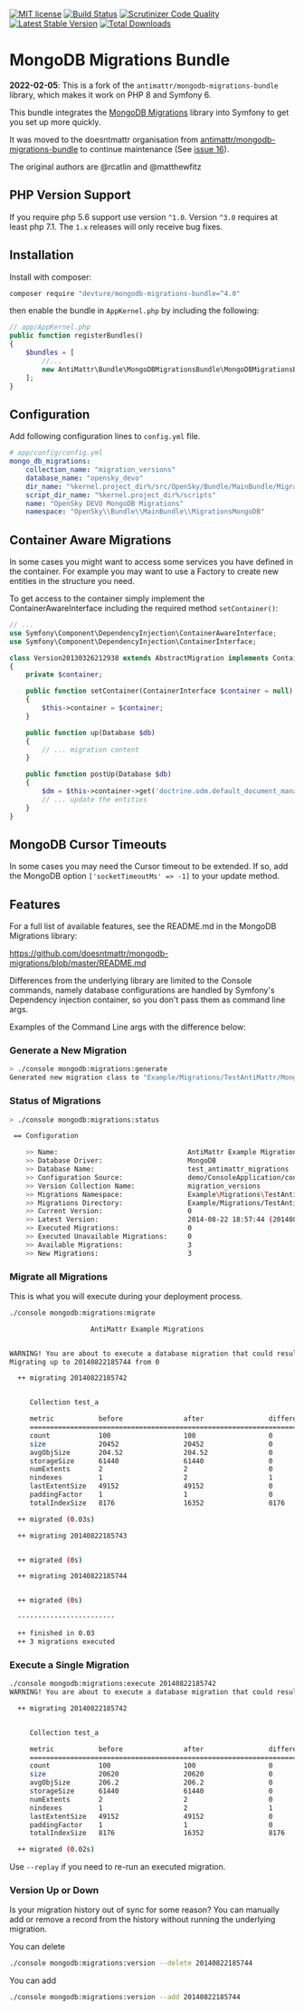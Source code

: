 [![MIT license](http://img.shields.io/badge/license-MIT-brightgreen.svg)](http://opensource.org/licenses/MIT)
[![Build Status](https://travis-ci.org/devture/mongodb-migrations-bundle.svg?branch=master)](https://travis-ci.org/devture/mongodb-migrations-bundle)
[![Scrutinizer Code Quality](https://scrutinizer-ci.com/g/devture/mongodb-migrations-bundle/badges/quality-score.png?b=master)](https://scrutinizer-ci.com/g/devture/mongodb-migrations-bundle/?branch=master)
[![Latest Stable Version](https://poser.pugx.org/devture/mongodb-migrations-bundle/v/stable)](https://packagist.org/packages/devture/mongodb-migrations-bundle)
[![Total Downloads](https://poser.pugx.org/devture/mongodb-migrations-bundle/downloads)](https://packagist.org/packages/devture/mongodb-migrations-bundle)

# MongoDB Migrations Bundle

**2022-02-05**: This is a fork of the `antimattr/mongodb-migrations-bundle` library, which makes it work on PHP 8 and Symfony 6.

This bundle integrates the [MongoDB Migrations](https://github.com/doesntmattr/mongodb-migrations) library into Symfony to get you set up more quickly.

It was moved to the doesntmattr organisation from [antimattr/mongodb-migrations-bundle](https://github.com/antimattr/mongodb-migrations-bundle) to continue maintenance (See [issue 16](https://github.com/antimattr/mongodb-migrations/issues/16)).

The original authors are @rcatlin and @matthewfitz

## PHP Version Support

If you require php 5.6 support use version `^1.0`. Version `^3.0` requires at least php 7.1. The `1.x` releases will only receive bug fixes.

## Installation

Install with composer:

```bash
composer require "devture/mongodb-migrations-bundle=^4.0"
```

then enable the bundle in `AppKernel.php` by including the following:

```php
// app/AppKernel.php
public function registerBundles()
{
    $bundles = [
        //...
        new AntiMattr\Bundle\MongoDBMigrationsBundle\MongoDBMigrationsBundle(),
    ];
}
```

## Configuration

Add following configuration lines to `config.yml` file.

```yaml
# app/config/config.yml
mongo_db_migrations:
    collection_name: "migration_versions"
    database_name: "opensky_devo"
    dir_name: "%kernel.project_dir%/src/OpenSky/Bundle/MainBundle/Migrations/MongoDB"
    script_dir_name: "%kernel.project_dir%/scripts"
    name: "OpenSky DEVO MongoDB Migrations"
    namespace: "OpenSky\\Bundle\\MainBundle\\MigrationsMongoDB"
```

## Container Aware Migrations

In some cases you might want to access some services you have defined in the container. For example you may want to use a Factory to create new entities in the structure you need.

To get access to the container simply implement the ContainerAwareInterface including the required method `setContainer()`:

```php
// ...
use Symfony\Component\DependencyInjection\ContainerAwareInterface;
use Symfony\Component\DependencyInjection\ContainerInterface;

class Version20130326212938 extends AbstractMigration implements ContainerAwareInterface
{
    private $container;

    public function setContainer(ContainerInterface $container = null)
    {
        $this->container = $container;
    }

    public function up(Database $db)
    {
        // ... migration content
    }

    public function postUp(Database $db)
    {
        $dm = $this->container->get('doctrine.odm.default_document_manager');
        // ... update the entities
    }
}
```

## MongoDB Cursor Timeouts


In some cases you may need the Cursor timeout to be extended. If so, add the MongoDB option `['socketTimeoutMs' => -1]` to your update method.


## Features

For a full list of available features, see the README.md in the MongoDB Migrations library:

https://github.com/doesntmattr/mongodb-migrations/blob/master/README.md

Differences from the underlying library are limited to the Console commands, namely database configurations are handled by Symfony's Dependency injection container, so you don't pass them as command line args.

Examples of the Command Line args with the difference below:

### Generate a New Migration


```bash
> ./console mongodb:migrations:generate
Generated new migration class to "Example/Migrations/TestAntiMattr/MongoDB/Version20140822185742.php"
```

### Status of Migrations

```bash
> ./console mongodb:migrations:status

 == Configuration

    >> Name:                                AntiMattr Example Migrations
    >> Database Driver:                     MongoDB
    >> Database Name:                       test_antimattr_migrations
    >> Configuration Source:                demo/ConsoleApplication/config/test_antimattr_mongodb.yml
    >> Version Collection Name:             migration_versions
    >> Migrations Namespace:                Example\Migrations\TestAntiMattr\MongoDB
    >> Migrations Directory:                Example/Migrations/TestAntiMattr/MongoDB
    >> Current Version:                     0
    >> Latest Version:                      2014-08-22 18:57:44 (20140822185744)
    >> Executed Migrations:                 0
    >> Executed Unavailable Migrations:     0
    >> Available Migrations:                3
    >> New Migrations:                      3
```

### Migrate all Migrations

This is what you will execute during your deployment process.

```bash
./console mongodb:migrations:migrate

                    AntiMattr Example Migrations


WARNING! You are about to execute a database migration that could result in data lost. Are you sure you wish to continue? (y/n)y
Migrating up to 20140822185744 from 0

  ++ migrating 20140822185742


     Collection test_a

     metric           before               after                difference
     ================================================================================
     count            100                  100                  0
     size             20452                20452                0
     avgObjSize       204.52               204.52               0
     storageSize      61440                61440                0
     numExtents       2                    2                    0
     nindexes         1                    2                    1
     lastExtentSize   49152                49152                0
     paddingFactor    1                    1                    0
     totalIndexSize   8176                 16352                8176

  ++ migrated (0.03s)

  ++ migrating 20140822185743


  ++ migrated (0s)

  ++ migrating 20140822185744


  ++ migrated (0s)

  ------------------------

  ++ finished in 0.03
  ++ 3 migrations executed
```

### Execute a Single Migration

```bash
./console mongodb:migrations:execute 20140822185742
WARNING! You are about to execute a database migration that could result in data lost. Are you sure you wish to continue? (y/n)y

  ++ migrating 20140822185742


     Collection test_a

     metric           before               after                difference
     ================================================================================
     count            100                  100                  0
     size             20620                20620                0
     avgObjSize       206.2                206.2                0
     storageSize      61440                61440                0
     numExtents       2                    2                    0
     nindexes         1                    2                    1
     lastExtentSize   49152                49152                0
     paddingFactor    1                    1                    0
     totalIndexSize   8176                 16352                8176

  ++ migrated (0.02s)
```

Use `--replay` if you need to re-run an executed migration.


### Version Up or Down

Is your migration history out of sync for some reason? You can manually add or remove a record from the history without running the underlying migration.

You can delete

```bash
./console mongodb:migrations:version --delete 20140822185744
```

You can add

```bash
./console mongodb:migrations:version --add 20140822185744
```
